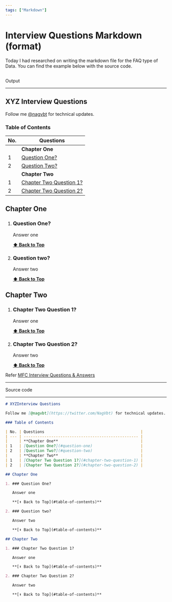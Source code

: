 ```yaml
---
tags: ["Markdown"]
---
```


# Interview Questions Markdown (format)
<!--markdownlint-disable MD013 MD029 MD036 MD024 MD033 MD040 MD042 MD001 MD051 MD025 MD052-->
Today I had researched on writing the markdown file for the FAQ type of Data. You can find the example below with the source code.

## <!-- truncate -->

Output

---

## XYZ Interview Questions

Follow me [@nagvbt](https://twitter.com/NagVbt) for technical updates.

### Table of Contents

| No. | Questions                                          |
| --- | -------------------------------------------------- |
|     | **Chapter One**                                    |
| 1   | [Question One?](#question-one)                     |
| 2   | [Question Two?](#question-two)                     |
|     | **Chapter Two**                                    |
| 1   | [Chapter Two Question 1?](#chapter-two-question-1) |
| 2   | [Chapter Two Question 2?](#chapter-two-question-2) |

## Chapter One

1. ### Question One?

   Answer one

   **[⬆ Back to Top](#table-of-contents)**

2. ### Question two?

   Answer two

   **[⬆ Back to Top](#table-of-contents)**

## Chapter Two

1. ### Chapter Two Question 1?

   Answer one

   **[⬆ Back to Top](#table-of-contents)**

2. ### Chapter Two Question 2?

   Answer two

   **[⬆ Back to Top](#table-of-contents)**

Refer [MFC Interview Questions & Answers](/docs/articles/MFC/interview-questions)

---

Source code

---

```md
# XYZInterview Questions

Follow me [@nagvbt](https://twitter.com/NagVbt) for technical updates.

### Table of Contents

| No. | Questions                                          |
| --- | -------------------------------------------------- |
|     | **Chapter One**                                    |
| 1   | [Question One?](#question-one)                     |
| 2   | [Question Two?](#question-two)                     |
|     | **Chapter Two**                                    |
| 1   | [Chapter Two Question 1?](#chapter-two-question-1) |
| 2   | [Chapter Two Question 2?](#chapter-two-question-2) |

## Chapter One

1. ### Question One?

   Answer one

   **[⬆ Back to Top](#table-of-contents)**

2. ### Question two?

   Answer two

   **[⬆ Back to Top](#table-of-contents)**

## Chapter Two

1. ### Chapter Two Question 1?

   Answer one

   **[⬆ Back to Top](#table-of-contents)**

2. ### Chapter Two Question 2?

   Answer two

   **[⬆ Back to Top](#table-of-contents)**
```
